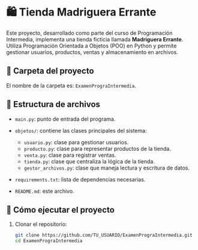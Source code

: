 # 🛍️ Tienda Madriguera Errante

Este proyecto, desarrollado como parte del curso de Programación Intermedia, implementa una tienda ficticia llamada **Madriguera Errante**. Utiliza Programación Orientada a Objetos (POO) en Python y permite gestionar usuarios, productos, ventas y almacenamiento en archivos.

## 📁 Carpeta del proyecto

El nombre de la carpeta es: `ExamenPrograIntermedia`.

## 📂 Estructura de archivos

- `main.py`: punto de entrada del programa.
- `objetos/`: contiene las clases principales del sistema:

  - `usuario.py`: clase para gestionar usuarios.
  - `producto.py`: clase para representar productos de la tienda.
  - `venta.py`: clase para registrar ventas.
  - `tienda.py`: clase que centraliza la lógica de la tienda.
  - `gestor_archivos.py`: clase que maneja lectura y escritura de datos.

- `requirements.txt`: lista de dependencias necesarias.
- `README.md`: este archivo.

## 🚀 Cómo ejecutar el proyecto

1. Clonar el repositorio:
   ```bash
   git clone https://github.com/TU_USUARIO/ExamenPrograIntermedia.git
   cd ExamenPrograIntermedia
